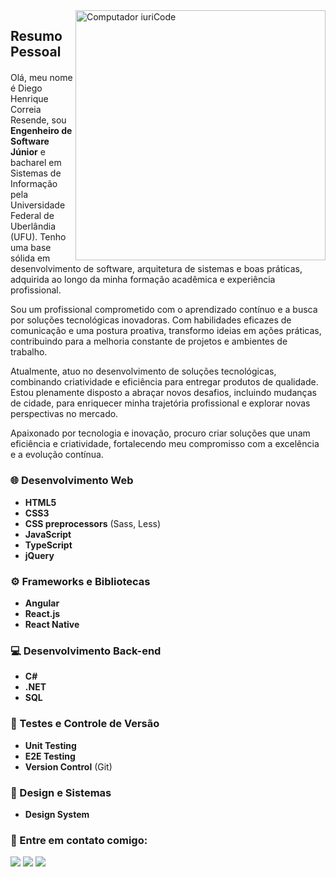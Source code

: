 <img src="https://raw.githubusercontent.com/MicaelliMedeiros/micaellimedeiros/master/image/computer-illustration.png" min-width="400px" max-width="400px" width="400px" align="right" alt="Computador iuriCode">

<h2 style="margin-bottom: 20px;">Resumo Pessoal</h2>

<p align="left"> 
  Olá, meu nome é Diego Henrique Correia Resende, sou <strong>Engenheiro de Software Júnior</strong> e bacharel em Sistemas de Informação pela Universidade Federal de Uberlândia (UFU). Tenho uma base sólida em desenvolvimento de software, arquitetura de sistemas e boas práticas, adquirida ao longo da minha formação acadêmica e experiência profissional.

Sou um profissional comprometido com o aprendizado contínuo e a busca por soluções tecnológicas inovadoras. Com habilidades eficazes de comunicação e uma postura proativa, transformo ideias em ações práticas, contribuindo para a melhoria constante de projetos e ambientes de trabalho.

Atualmente, atuo no desenvolvimento de soluções tecnológicas, combinando criatividade e eficiência para entregar produtos de qualidade. Estou plenamente disposto a abraçar novos desafios, incluindo mudanças de cidade, para enriquecer minha trajetória profissional e explorar novas perspectivas no mercado.

Apaixonado por tecnologia e inovação, procuro criar soluções que unam eficiência e criatividade, fortalecendo meu compromisso com a excelência e a evolução contínua.
</p>

<section>
  <h3>🌐 Desenvolvimento Web</h3>
  <ul>
    <li><strong>HTML5</strong></li>
    <li><strong>CSS3</strong></li>
    <li><strong>CSS preprocessors</strong> (Sass, Less)</li>
    <li><strong>JavaScript</strong></li>
    <li><strong>TypeScript</strong></li>
    <li><strong>jQuery</strong></li>
  </ul>
</section>

<section>
  <h3>⚙️ Frameworks e Bibliotecas</h3>
  <ul>
    <li><strong>Angular</strong></li>
    <li><strong>React.js</strong></li>
    <li><strong>React Native</strong></li>
  </ul>
</section>

<section>
  <h3>💻 Desenvolvimento Back-end</h3>
  <ul>
    <li><strong>C#</strong></li>
    <li><strong>.NET</strong></li>
    <li><strong>SQL</strong></li>
  </ul>
</section>

<section>
  <h3>🧪 Testes e Controle de Versão</h3>
  <ul>
    <li><strong>Unit Testing</strong></li>
    <li><strong>E2E Testing</strong></li>
    <li><strong>Version Control</strong> (Git)</li>
  </ul>
</section>

<section>
  <h3>🎨 Design e Sistemas</h3>
  <ul>
    <li><strong>Design System</strong></li>
  </ul>
</section>

<section>
   <h3>💼 Entre em contato comigo: </h3>
</section>

<div> 
<a href="=https://www.instagram.com/diego_henrique189/" target="_blank"><img src="https://img.shields.io/badge/-Instagram-%23E4405F?style=for-the-badge&logo=instagram&logoColor=white"></a>
  <a href="mailto:seuemail@hotmail.com" alt="Hotmail" target="_blank"><img src="https://img.shields.io/badge/-Hotmail-0078D4?style=flat-square&logo=Microsoft-Outlook&logoColor=white" /></a>
  <a href="https://www.linkedin.com/in/diego-henrique-24b8a51ba/" target="_blank"><img src="https://img.shields.io/badge/-LinkedIn-%230077B5?style=for-the-badge&logo=linkedin&logoColor=white"  target="_blank"></a>
</div>

